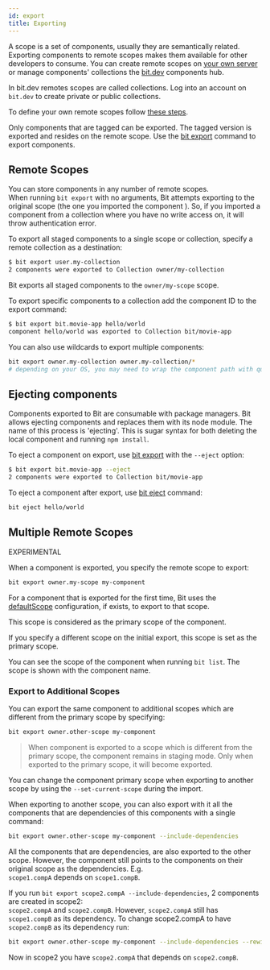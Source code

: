 ```yaml
---
id: export
title: Exporting
---
```


A scope is a set of components, usually they are semantically related. Exporting components to remote scopes makes them available for other developers to consume. You can create remote scopes on [your own server](/docs/bit-server) or manage components' collections the [bit.dev](https://bit.dev) components hub.  

In bit.dev remotes scopes are called collections. Log into an account on `bit.dev` to create private or public collections.  

To define your own remote scopes follow [these steps](/docs/bit-server#working-with-remote-scopes).  

Only components that are tagged can be exported. The tagged version is exported and resides on the remote scope. Use the [bit export](/docs/apis/cli-all#export) command to export components.

## Remote Scopes

You can store components in any number of remote scopes.  
When running `bit export` with no arguments, Bit attempts exporting to the original scope (the one you imported the component ). So, if you imported a component from a collection where you have no write access on, it will throw authentication error.  

To export all staged components to a single scope or collection, specify a remote collection as a destination:

```bash
$ bit export user.my-collection
2 components were exported to Collection owner/my-collection
```

Bit exports all staged components to the `owner/my-scope` scope.

To export specific components to a collection add the component ID to the export command:

```bash
$ bit export bit.movie-app hello/world
component hello/world was exported to Collection bit/movie-app
```

You can also use wildcards to export multiple components:  

```bash
bit export owner.my-collection owner.my-collection/*
# depending on your OS, you may need to wrap the component path with quotes
```

## Ejecting components

Components exported to Bit are consumable with package managers. Bit allows ejecting components and replaces them with its node module. The name of this process is 'ejecting'. This is sugar syntax for both deleting the local component and running `npm install`.

To eject a component on export, use [bit export](/docs/apis/cli-all#export) with the `--eject` option:

```bash
$ bit export bit.movie-app --eject
2 components were exported to Collection bit/movie-app
```

To eject a component after export, use [bit eject](/docs/apis/cli-all#eject) command:  

```bash
bit eject hello/world
```

## Multiple Remote Scopes

EXPERIMENTAL

When a component is exported, you specify the remote scope to export:  

```bash
bit export owner.my-scope my-component
```

For a component that is exported for the first time, Bit uses the [defaultScope](/docs/conf-bit-json#defaultscope_) configuration, if exists, to export to that scope.  

This scope is considered as the primary scope of the component.  

If you specify a different scope on the initial export, this scope is set as the primary scope.  

You can see the scope of the component when running `bit list`. The scope is shown with the component name.  

### Export to Additional Scopes  

You can export the same component to additional scopes which are different from the primary scope by specifying:  

```bash
bit export owner.other-scope my-component
```

> When component is exported to a scope which is different from the primary scope, the component remains in staging mode. Only when exported to the primary scope, it will become exported.  

You can change the component primary scope when exporting to another scope by using the `--set-current-scope` during the import.  

When exporting to another scope, you can also export with it all the components that are dependencies of this components with a single command:  

```bash
bit export owner.other-scope my-component --include-dependencies
```

All the components that are dependencies, are also exported to the other scope. However, the component still points to the components on their original scope as the dependencies. E.g.  
`scope1.compA` depends on `scope1.compB`.  

If you run `bit export scope2.compA --include-dependencies`, 2 components are created in scope2:  
`scope2.compA` and `scope2.compB`. However, `scope2.compA` still has `scope1.compB` as its dependency. To change scope2.compA to have `scope2.compB` as its dependency run:  

```bash
bit export owner.other-scope my-component --include-dependencies --rewire
```

Now in scope2 you have `scope2.compA` that depends on `scope2.compB`.  
